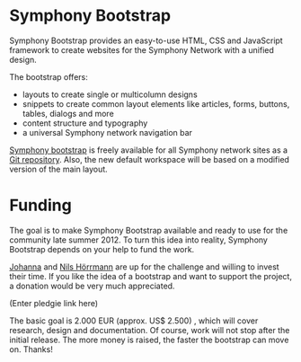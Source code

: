 # Symphony Bootstrap

Symphony Bootstrap provides an easy-to-use HTML, CSS and JavaScript framework to create websites for the Symphony Network with a unified design.

The bootstrap offers:

- layouts to create single or multicolumn designs
- snippets to create common layout elements like articles, forms, buttons, tables, dialogs and more
- content structure and typography
- a universal Symphony network navigation bar

[Symphony bootstrap](http://symphonycms.github.com/bootstrap/) is freely available for all Symphony network sites as a [Git repository](https://github.com/symphonycms/bootstrap/). Also, the new default workspace will be based on a modified version of the main layout.

# Funding

The goal is to make Symphony Bootstrap available and ready to use for the community late summer 2012. To turn this idea into reality, Symphony Bootstrap depends on your help to fund the work.

[Johanna](http://getsymphony.com/get-involved/member/Johanna/) and [Nils Hörrmann](http://getsymphony.com/get-involved/member/nils/) are up for the challenge and willing to invest their time. If you like the idea of a bootstrap and want to support the project, a donation would be very much appreciated.

(Enter pledgie link here)

The basic goal is 2.000 EUR (approx. US$ 2.500) , which will cover research, design and documentation. Of course, work will not stop after the initial release. The more money is raised, the faster the bootstrap can move on. Thanks!